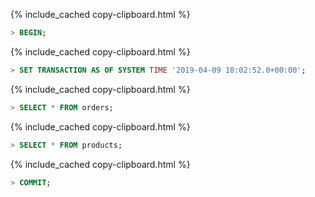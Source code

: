 {% include_cached copy-clipboard.html %}
~~~ sql
> BEGIN;
~~~

{% include_cached copy-clipboard.html %}
~~~ sql
> SET TRANSACTION AS OF SYSTEM TIME '2019-04-09 18:02:52.0+00:00';
~~~

{% include_cached copy-clipboard.html %}
~~~ sql
> SELECT * FROM orders;
~~~

{% include_cached copy-clipboard.html %}
~~~ sql
> SELECT * FROM products;
~~~

{% include_cached copy-clipboard.html %}
~~~ sql
> COMMIT;
~~~
